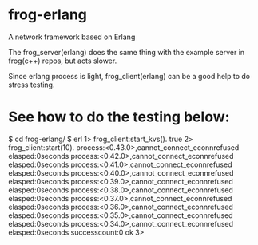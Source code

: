 frog-erlang
===========

A network framework based on Erlang

The frog_server(erlang) does the same thing with the example server in frog(c++) repos, but acts slower.

Since erlang process is light, frog_client(erlang) can be a good help to do stress testing.

See how to do the testing below:
================================
$ cd frog-erlang/
$ erl
1> frog_client:start_kvs().
true
2> frog_client:start(10).
process:<0.43.0>,cannot_connect_econnrefused elasped:0seconds 
process:<0.42.0>,cannot_connect_econnrefused elasped:0seconds 
process:<0.41.0>,cannot_connect_econnrefused elasped:0seconds 
process:<0.40.0>,cannot_connect_econnrefused elasped:0seconds 
process:<0.39.0>,cannot_connect_econnrefused elasped:0seconds 
process:<0.38.0>,cannot_connect_econnrefused elasped:0seconds 
process:<0.37.0>,cannot_connect_econnrefused elasped:0seconds 
process:<0.36.0>,cannot_connect_econnrefused elasped:0seconds 
process:<0.35.0>,cannot_connect_econnrefused elasped:0seconds 
process:<0.34.0>,cannot_connect_econnrefused elasped:0seconds 
successcount:0
ok
3>
